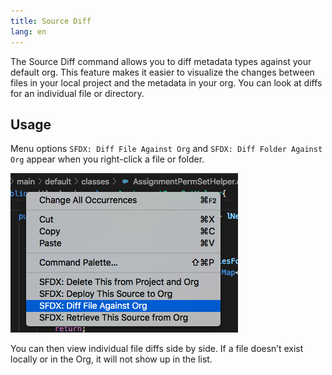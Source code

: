 ```yaml
---
title: Source Diff
lang: en
---
```


The Source Diff command allows you to diff metadata types against your default org. This feature makes it easier to visualize the changes between files in your local project and the metadata in your org. You can look at diffs for an individual file or directory.

## Usage
Menu options `SFDX: Diff File Against Org` and `SFDX: Diff Folder Against Org` appear when you right-click a file or folder.  

![Source Diff command](../../../images/source_diff.png)

You can then view individual file diffs side by side. If a file doesn’t exist locally or in the Org, it will not show up in the list.
  
